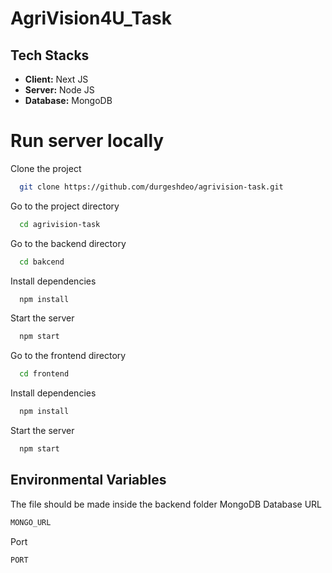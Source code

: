 # AgriVision4U_Task

## Tech Stacks

- **Client:** Next JS
- **Server:** Node JS
- **Database:** MongoDB

# Run server locally

Clone the project

```bash
  git clone https://github.com/durgeshdeo/agrivision-task.git
```


Go to the project directory

```bash
  cd agrivision-task
```


Go to the backend directory

```bash
  cd bakcend
```

Install dependencies

```bash
  npm install
```

Start the server

```bash
  npm start
```

Go to the frontend directory

```bash
  cd frontend
```

Install dependencies

```bash
  npm install
```

Start the server

```bash
  npm start
```

## Environmental Variables
The file should be made inside the backend folder
MongoDB Database URL 
```bash
MONGO_URL
```

Port
```bash
PORT
```
